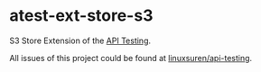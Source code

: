 # atest-ext-store-s3
S3 Store Extension of the [API Testing](https://github.com/LinuxSuRen/api-testing).

All issues of this project could be found at [linuxsuren/api-testing](https://github.com/LinuxSuRen/api-testing/issues).
